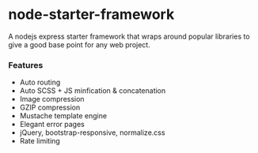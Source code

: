 # node-starter-framework
A nodejs express starter framework that wraps around popular libraries to give a good base point for any web project. 


<h3>Features</h3>
<ul>
  <li>Auto routing</li>
  <li>Auto SCSS + JS minfication & concatenation</li>
  <li>Image compression</li>
  <li>GZIP compression</li>
  <li>Mustache template engine</li>
  <li>Elegant error pages</li>
  <li>jQuery, bootstrap-responsive, normalize.css</li>
  <li>Rate limiting</li>
</ul>
